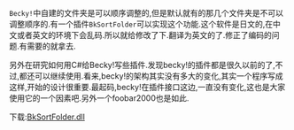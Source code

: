
`Becky!`中自建的文件夹是可以顺序调整的,但是默认就有的那几个文件夹是不可以调整顺序的.有一个插件`BkSortFolder`可以实现这个功能.这个软件是日文的,在中文或者英文的环境下会乱码.所以就给修改了下.翻译为英文的了.修正了编码的问题.有需要的就拿去.

另外在研究如何用C#给Becky!写些插件.发现becky!的插件都是很久以前的了,不过,都还可以继续使用.看来,becky!的架构其实没有多大的变化,其实一个程序写成这样,开始的设计很重要.最起码,becky!在插件接口这边,一直没有变化,这也是大家使用它的一个因素吧.另外一个foobar2000也是如此.

下载:[BkSortFolder.dll](http://dl.getdropbox.com/u/227694/BkSortFolder.dll)